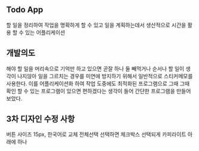 ## Todo App

할 일을 정리하여 작업을 명확하게 할 수 있고 일을 계획하는데서 생산적으로 시간을 활용 할 수 있는 어플리케이션

## 개발의도

해야 할 일을 머리속으로 기억만 하고 있으면 곧잘 하나 둘 빼먹거나 순서나 할 일이 생각이 나지않아 일을 그르치는 경우를 미연에 방지하기 위해서 일반적으로 스티커메모를 사용한다. 이를 어플리케이션화 하여 작업 도중에도 최적화된 프로그램으로 그때 그때 확인 할 수 있는 프로그램이 있으면 편하겠다는 생각이 들어 간단한 프로그램을 만들어보았다.

## 3차 디자인 수정 사항

버튼 사이즈 15px, 한국어로 교체
전체선택 선택하면 체크박스 선택되게
카피라이트 아래에 하나
